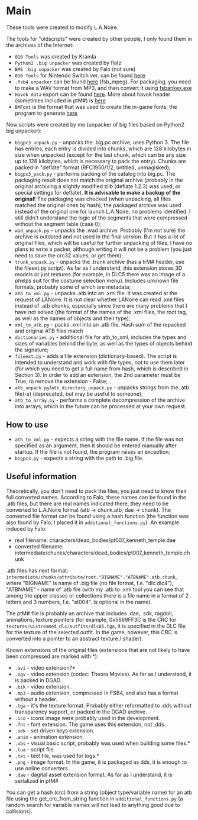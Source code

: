 # Main
These tools were created to modify L.A.Noire.

The tools for "oldscripts" were created by other people, I only found them in the archives of the Internet:
* `010 Tools` was created by Kramla
* `Python2 .big unpacker` was created by flatz
* `BMS .big unpacker` was created by Falo (not sure)
* `010 Tools` for Nintendo Switch ver. can be found [here](https://github.com/masagrator/LANoireNX)
* `.fsb4 unpacker` can be found [here](https://hcs64.com/vgm_ripping.html) (fsb_mpeg). For packaging, you need to make a WAV format from MP3, and then convert it using [fsbankex.exe](https://www.playground.ru/mafia_2/file/mafia_2_konvertatsiya_muzyki_k_igre-888201?ysclid=lwhv6vorvu171450274)
* `Havok data` export can be found [here](https://lukascone.wordpress.com/2024/03/12/havok-middleware/). More about havok header (sometimes included in ptM#) is [here](https://zeldamods.org/w_botw/index.php?title=Havok&mobileaction=toggle_view_desktop)
* `BMFont` is the format that was used to create the in-game fonts, the program to generate [here](https://www.angelcode.com/products/bmfont/)

New scripts were created by me (unpacker of big files based on Python2 big unpacker):
* `bigpc3_unpack.py` - unpacks the .big.pc archive, uses Python 3. The file has entries, each entry is divided into chunks, which are 128 kilobytes in size when unpacked (except for the last chunk, which can be any size up to 128 kilobytes, which is necessary to pack the entry). Chunks are packed in "deflate" format (RFC1950/1/2, untitled, unmagisked);
* `bigpc3_pack.py` - performs packing of the catalog into big.pc. The packaging result does not match the original archive (probably in the original archiving a slightly modified zlib (deflate 1.2.3) was used, or special settings for deflate). **It is advisable to make a backup of the original!** The packaging was checked (when unpacking, all files matched the original ones by hash), the packaged archive was used instead of the original one for launch L.A.Noire, no problems identified. I still didn't understand the logic of the segments that were compressed without the segment table (case 0);
* `wad_unpack.py` - unpacks the .wad archive. Probably (I'm not sure) the archive is outdated and not used in the final version. But it has a lot of original files, which will be useful for further unpacking of files. I have no plans to write a packer, although writing it will not be a problem (you just need to save the crc32 values, or get them);
* `trunk_unpack.py` - unpacks the .trunk archive (has a trM# header, use the fileext.py script). As far as I understand, this extension stores 3D models or just textures (for example, in DLC5 there was an image of a phelps suit for the costume selection menu). Includes unknown file formats, probably some of which are metadata;
* `atb_to_xml.py` - unpacks .atb into an .xml file. It was created at the request of LANoire. It is not clear whether LANoire can read .xml files instead of .atb chunks, especially since there are many problems that I have not solved (the format of the names of the .xml files, the root tag, as well as the names of objects and their type);
* `xml_to_atb.py` - packs .xml into an .atb file. Hash sum of the repacked and original ATB files match
* `dictionaries.py` - additional file for atb_to_xml, includes the types and sizes of variables behind the byte, as well as the types of objects behind the signature;
* `fileext.py` - adds a file extension (dictionary-based). The script is intended to understand and work with file types, not to use them later (for which you need to get a full name from hash, which is described in Section 3). In order to add an extension, the 2nd parameter must be True, to remove the extension - False;
* `atb_unpack.py`/`atb_directory_unpack.py` - unpacks strings from the .atb file(-s) (deprecated, but may be useful to someone);
* `atb_to_array.py` - performs a complete decompression of the archive into arrays, which in the future can be processed at your own request.

## How to use
* `atb_to_xml.py` - expects a string with the file name. If the file was not specified as an argument, then it should be entered manually after startup. If the file is not found, the program raises an exception;
* `bigpc3.py` - expects a string with the path to .big file.

## Useful information
Theoretically, you don't need to pack the files, you just need to know their full converted names. According to Falo, these names can be found in the .atb files, but there are real names indicated there, they need to be converted to L.A.Noire format (atb -> chunk.atb, dae -> chunk). The converted file format can be found using a hash function (the function was also found by Falo, I placed it in `additional_functions.py`). An example induced by Falo:
- real filename: characters/dead_bodies/pt007_kenneth_temple.dae
- converted filename: intermediate/chunks/characters/dead_bodies/pt007_kenneth_temple.chunk

.atb files has next format: `intermediate/chunks/attribute/root."BIGNAME"."ATBNAME".atb.chunk`, where "BIGNAME" is name of .big file (no file format, f.e. "dlc.dlc4"), "ATBNAME" - name of .atb file (with my .atb to .xml tool you can see that among the upper classes or collections there is a file name in a format of 2 letters and 3 numbers, f.e. "at004". Is optional in the name).

The ptM# file is probably an archive that includes .dae, .sdk, ragdoll, animations, texture pointers (for example, 0x5669FF3C is the CRC for `textures/uistreamed_dlc/outfits/dlc05.tga`, it is specified in the DLC file for the texture of the selected outfit. In the game, however, this CRC is converted into a pointer to an abstract texture / shader).

Known extensions of the original files (extensions that are not likely to have been compressed are marked with *): 
* `.avi` - video extension?*
* `.ogv` - video extension (codec: Theora Movies). As far as I understand, it is packed in DGAD.
* `.bik` - video extension.
* `.mp3` - audio extension, compressed in FSB4, and also has a format without a header.
* `.tga` - it's the texture format. Probably either reformatted to .dds without transparency support, or packed in the DGAD archive.
* `.ico` - icons image were probably used in the development.
* `.fnt` - font extension. The game uses this extension, not .dds.
* `.sdk` - set driven keys extension.
* `.anim` - animation extension.
* `.vbs` - visual basic script, probably was used when building some files.*
* `.lua` - script file.
* `.txt` - text file, was used for logs.*
* `.png` - image format. In the game, it is packaged as dds, it is enough to use online converters.
* `.dae` - dagital asset extension format. As far as I understand, it is serialized in ptM#

You can get a hash (crc) from a string (object type/variable name) for an atb file using the get_crc_from_string function in `additional_functions.py` (a random search for variable names will not lead to anything good due to collisions).
